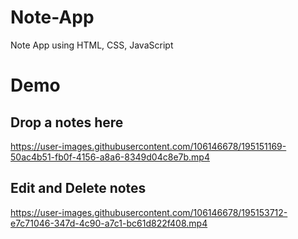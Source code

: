 # Note-App
Note App using HTML, CSS, JavaScript

<h1>Demo</h1>

<h2>Drop a notes here</h2>

https://user-images.githubusercontent.com/106146678/195151169-50ac4b51-fb0f-4156-a8a6-8349d04c8e7b.mp4

<h2>Edit and Delete notes</h2>

https://user-images.githubusercontent.com/106146678/195153712-e7c71046-347d-4c90-a7c1-bc61d822f408.mp4


